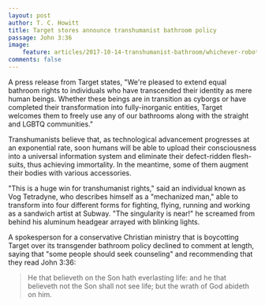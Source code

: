 ```yaml
---
layout: post
author: T. C. Howitt
title: Target stores announce transhumanist bathroom policy
passage: John 3:36
image:
    feature: articles/2017-10-14-transhumanist-bathroom/whichever-robot.jpg
comments: false
---
```


A press release from Target states, "We're pleased to extend equal bathroom rights to individuals who have transcended their identity as mere human beings.  Whether these beings are in transition as cyborgs or have completed their transformation into fully-inorganic entities, Target welcomes them to freely use any of our bathrooms along with the straight and LGBTQ communities."

Transhumanists believe that, as technological advancement progresses at an exponential rate, soon humans will be able to upload their consciousness into a universal information system and eliminate their defect-ridden flesh-suits, thus achieving immortality.  In the meantime, some of them augment their bodies with various accessories.

"This is a huge win for transhumanist rights," said an individual known as Vog Tetradyne, who describes himself as a "mechanized man," able to transform into four different forms for fighting, flying, running and working as a sandwich artist at Subway.  "The singularity is near!" he screamed from behind his aluminum headgear arrayed with blinking lights.

A spokesperson for a conservative Christian ministry that is boycotting Target over its transgender bathroom policy declined to comment at length, saying that "some people should seek counseling" and recommending that they read John 3:36:

> He that believeth on the Son hath everlasting life: and he that believeth not the Son shall not see life; but the wrath of God abideth on him.

